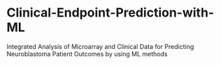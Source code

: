 # Clinical-Endpoint-Prediction-with-ML
Integrated Analysis of Microarray and Clinical Data for Predicting Neuroblastoma Patient Outcomes by using ML methods
